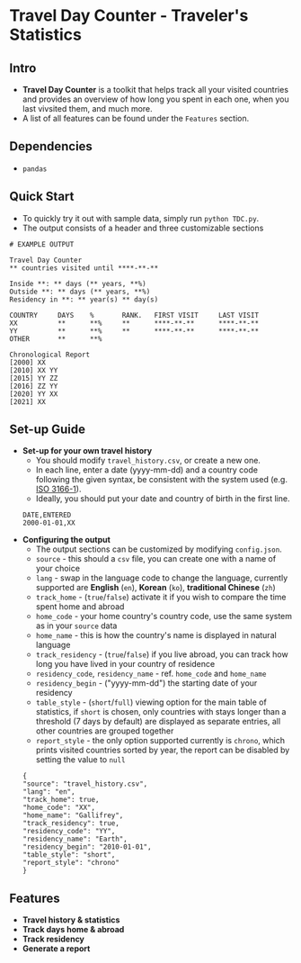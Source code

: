 # Travel Day Counter - Traveler's Statistics

## Intro
* **Travel Day Counter** is a toolkit that helps track all your visited countries and provides an overview of how long you spent in each one, when you last vivsited them, and much more.
* A list of all features can be found under the `Features` section.

## Dependencies
* `pandas`

## Quick Start
* To quickly try it out with sample data, simply run `python TDC.py`.
* The output consists of a header and three customizable sections
```
# EXAMPLE OUTPUT

Travel Day Counter
** countries visited until ****-**-**

Inside **: ** days (** years, **%)
Outside **: ** days (** years, **%)
Residency in **: ** year(s) ** day(s)

COUNTRY     DAYS	%	    RANK.	FIRST VISIT	    LAST VISIT
XX          **	    **%     **	    ****-**-**	    ****-**-**
YY          **	    **%	    **  	****-**-**	    ****-**-**
OTHER	    **	    **%

Chronological Report
[2000] XX
[2010] XX YY
[2015] YY ZZ
[2016] ZZ YY
[2020] YY XX
[2021] XX
```

## Set-up Guide
* **Set-up for your own travel history**
    * You should modify `travel_history.csv`, or create a new one.
    * In each line, enter a date (yyyy-mm-dd) and a country code following the given syntax, be consistent with the system used (e.g. [ISO 3166-1](https://en.wikipedia.org/wiki/ISO_3166-1_alpha-2)).
    * Ideally, you should put your date and country of birth in the first line.
    ```
    DATE,ENTERED
    2000-01-01,XX
    ```
* **Configuring the output**
    * The output sections can be customized by modifying `config.json`.
    * `source` - this should a `csv` file, you can create one with a name of your choice
    * `lang` - swap in the language code to change the language, currently supported are **English** (`en`), **Korean** (`ko`), **traditional Chinese** (`zh`)
    * `track_home` - (`true`/`false`) activate it if you wish to compare the time spent home and abroad
    * `home_code` - your home country's country code, use the same system as in your `source` data
    * `home_name` - this is how the country's name is displayed in natural language
    * `track_residency` - (`true`/`false`) if you live abroad, you can track how long you have lived in your country of residence
    * `residency_code`, `residency_name` - ref. `home_code` and `home_name`
    * `residency_begin` - ("yyyy-mm-dd") the starting date of your residency
    * `table_style` - (`short`/`full`) viewing option for the main table of statistics, if `short` is chosen, only countries with stays longer than a threshold (7 days by default) are displayed as separate entries, all other countries are grouped together
    * `report_style` - the only option supported currently is `chrono`, which prints visited countries sorted by year, the report can be disabled by setting the value to `null`
    ```
    {
    "source": "travel_history.csv",
    "lang": "en",
    "track_home": true,
    "home_code": "XX",
    "home_name": "Gallifrey",
    "track_residency": true,
    "residency_code": "YY",
    "residency_name": "Earth",
    "residency_begin": "2010-01-01",
    "table_style": "short",
    "report_style": "chrono"
    }
    ```

## Features
* **Travel history & statistics**
* **Track days home & abroad**
* **Track residency**
* **Generate a report**